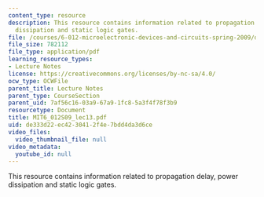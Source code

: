 ```yaml
---
content_type: resource
description: This resource contains information related to propagation delay, power
  dissipation and static logic gates.
file: /courses/6-012-microelectronic-devices-and-circuits-spring-2009/de333d22ec4230412f4e7bdd4da3d6ce_MIT6_012S09_lec13.pdf
file_size: 782112
file_type: application/pdf
learning_resource_types:
- Lecture Notes
license: https://creativecommons.org/licenses/by-nc-sa/4.0/
ocw_type: OCWFile
parent_title: Lecture Notes
parent_type: CourseSection
parent_uid: 7af56c16-03a9-67a9-1fc8-5a3f4f78f3b9
resourcetype: Document
title: MIT6_012S09_lec13.pdf
uid: de333d22-ec42-3041-2f4e-7bdd4da3d6ce
video_files:
  video_thumbnail_file: null
video_metadata:
  youtube_id: null
---
```

This resource contains information related to propagation delay, power dissipation and static logic gates.